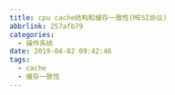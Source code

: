 ```yaml
---
title: cpu cache结构和缓存一致性(MESI协议)
abbrlink: 257afb79
categories:
  - 操作系统
date: 2019-04-02 09:42:46
tags: 
  - cache
  - 缓存一致性
---
```

